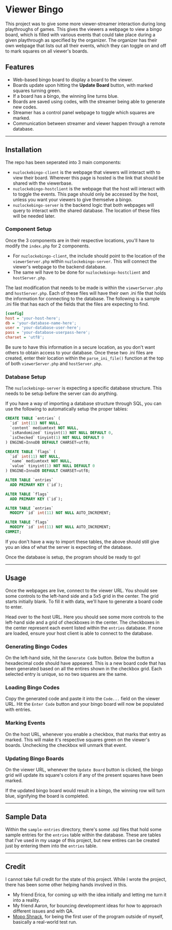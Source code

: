 # Viewer Bingo
This project was to give some more viewer-streamer interaction during long playthroughs of games. This gives the viewers a webpage to view a bingo board, which is filled with various events that could take place during a given playthrough as specified by the organizer. The organizer has their own webpage that lists out all their events, which they can toggle on and off to mark squares on all viewer's boards.

## Features
* Web-based bingo board to display a board to the viewer.
* Boards update upon hitting the __Update Board__ button, with marked squares turning green.
* If a board has a bingo, the winning line turns blue.
* Boards are saved using codes, with the streamer being able to generate new codes.
* Streamer has a control panel webpage to toggle which squares are marked.
* Communication between streamer and viewer happen through a remote database.
---
## Installation
The repo has been seperated into 3 main components:
* `nuzlockebingo-client` is the webpage that viewers will interact with to view their board. Wherever this page is hosted is the link that should be shared with the viewerbase.
* `nuzlockebingo-hostclient` is the webpage that the host will interact with to toggle the events. This page should only be accessed by the host, unless you want your viewers to give themselve a bingo.
* `nuzlockebingo-server` is the backend logic that both webpages will query to interact with the shared database. The location of these files will be needed later.

### Component Setup
Once the 3 components are in their respective locations, you'll have to modify the `index.php` for 2 components.
* For `nuzlockebingo-client`, the include should point to the location of the `viewerServer.php` within `nuzlockebingo-server`. This will connect the viewer's webpage to the backend database.
* The same will have to be done for `nuzlockebingo-hostclient` and `hostServer.php`.

The last modification that needs to be made is within the `viewerServer.php` and `hostServer.php`. Each of these files will have their own .ini file that holds the information for connecting to the database. The following is a sample .ini file that has each of the fields that the files are expecting to find.

```ini
[config]
host = 'your-host-here';
db = 'your-database-name-here';
user = 'your-database-user-here';
pass = 'your-database-userpass-here';
charset = 'utf8';
```

Be sure to have this information in a secure location, as you don't want others to obtain access to your database. Once these two .ini files are created, enter their location within the `parse_ini_file()` function at the top of both `viewerServer.php` and `hostServer.php`.

### Database Setup
The `nuzlockebingo-server` is expecting a specific database structure. This needs to be setup before the server can do anything.

If you have a way of importing a database structure through SQL, you can use the following to automatically setup the proper tables:
```SQL
CREATE TABLE `entries` (
  `id` int(11) NOT NULL,
  `content` mediumtext NOT NULL,
  `isRandomized` tinyint(1) NOT NULL DEFAULT 0,
  `isChecked` tinyint(1) NOT NULL DEFAULT 0
) ENGINE=InnoDB DEFAULT CHARSET=utf8;

CREATE TABLE `flags` (
  `id` int(11) NOT NULL,
  `name` mediumtext NOT NULL,
  `value` tinyint(1) NOT NULL DEFAULT 0
) ENGINE=InnoDB DEFAULT CHARSET=utf8;

ALTER TABLE `entries`
  ADD PRIMARY KEY (`id`);

ALTER TABLE `flags`
  ADD PRIMARY KEY (`id`);

ALTER TABLE `entries`
  MODIFY `id` int(11) NOT NULL AUTO_INCREMENT;

ALTER TABLE `flags`
  MODIFY `id` int(11) NOT NULL AUTO_INCREMENT;
COMMIT;

```

If you don't have a way to import these tables, the above should still give you an idea of what the server is expecting of the database.

Once the database is setup, the program should be ready to go!

---
## Usage
Once the webpages are live, connect to the viewer URL. You should see some controls to the left-hand side and a 5x5 grid in the center. The grid starts initially blank. To fill it with data, we'll have to generate a board code to enter.

Head over to the host URL. Here you should see some more controls to the left-hand side and a grid of checkboxes in the center. The checkboxes in the center represent each event listed within the `entries` database. If none are loaded, ensure your host client is able to connect to the database.

### Generating Bingo Codes
On the left-hand side, hit the `Generate Code` button. Below the button a hexadecimal code should have appeared. This is a new board code that has been generated based on all the entires shown in the checkbox grid. Each selected entry is unique, so no two squares are the same.

### Loading Bingo Codes
Copy the generated code and paste it into the `Code...` field on the viewer URL. Hit the `Enter Code` button and your bingo board will now be populated with entries.

### Marking Events
On the host URL, whenever you enable a checkbox, that marks that entry as marked. This will make it's respective squares green on the viewer's boards. Unchecking the checkbox will unmark that event.

### Updating Bingo Boards
On the viewer URL, whenever the `Update Board` button is clicked, the bingo grid will update its square's colors if any of the present squares have been marked.

If the updated bingo board would result in a bingo, the winning row will turn blue, signifying the board is completed.

---
## Sample Data
Within the `sample-entries` directory, there's some .sql files that hold some sample entries for the `entries` table within the database. These are tables that I've used in my usage of this project, but new entires can be created just by entering them into the `entries` table.

---
## Credit
I cannot take full credit for the state of this project. While I wrote the project, there has been some other helping hands involved in this.
* My friend Erica, for coming up with the idea initially and letting me turn it into a reality.
* My friend Aaron, for bouncing development ideas for how to approach different issues and with QA.
* [Mopo Shnack](https://www.youtube.com/channel/UCgsTpLSO6Y0HO3HeEQR7OKg), for being the first user of the program outside of myself, basically a real-world test run.